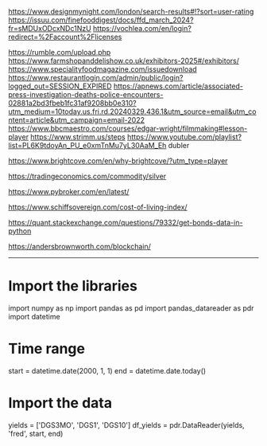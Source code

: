 https://www.designmynight.com/london/search-results#!?sort=user-rating
https://issuu.com/finefooddigest/docs/ffd_march_2024?fr=sMDUxODcxNDc1NzU
https://vochlea.com/en/login?redirect=%2Faccount%2Flicenses



https://rumble.com/upload.php
https://www.farmshopanddelishow.co.uk/exhibitors-2025#/exhibitors/
https://www.specialityfoodmagazine.com/issuedownload
https://www.restaurantlogin.com/admin/public/login?logged_out=SESSION_EXPIRED
https://apnews.com/article/associated-press-investigation-deaths-police-encounters-02881a2bd3fbeb1fc31af9208bb0e310?utm_medium=10today.us.fri.rd.20240329.436.1&utm_source=email&utm_content=article&utm_campaign=email-2022
https://www.bbcmaestro.com/courses/edgar-wright/filmmaking#lesson-player
https://www.strimm.us/steps
https://www.youtube.com/playlist?list=PL6K9tdoyAn_PU_e0xmTnMu7yL30AaM_Eh dubler



https://www.brightcove.com/en/why-brightcove/?utm_type=player

https://tradingeconomics.com/commodity/silver

https://www.pybroker.com/en/latest/

https://www.schiffsovereign.com/cost-of-living-index/

https://quant.stackexchange.com/questions/79332/get-bonds-data-in-python

https://andersbrownworth.com/blockchain/

----
# Import the libraries

import numpy as np
import pandas as pd
import pandas_datareader as pdr
import datetime

# Time range

start = datetime.date(2000, 1, 1)
end = datetime.date.today()

# Import the data

yields = ['DGS3MO', 'DGS1', 'DGS10']
df_yields = pdr.DataReader(yields, 'fred', start, end)
